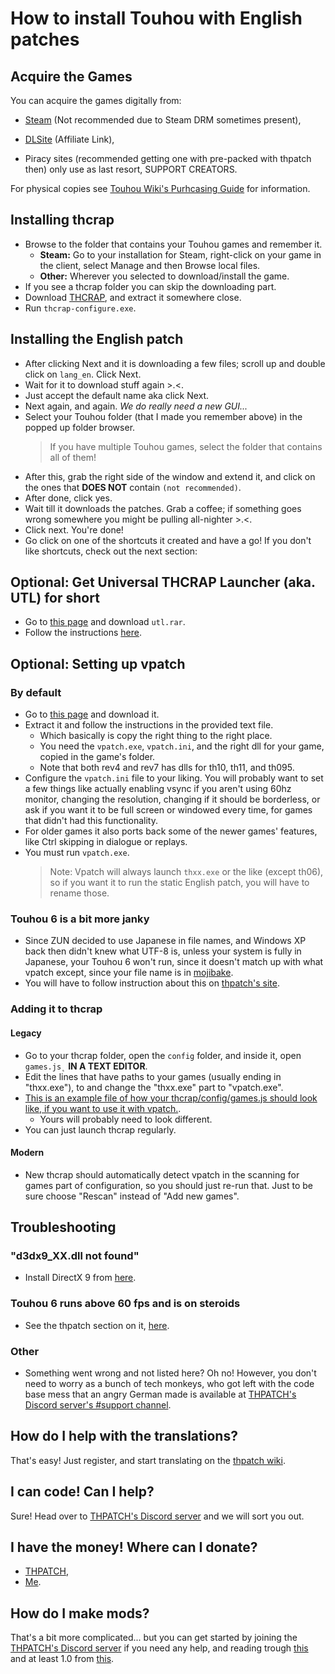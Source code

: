 # How to install Touhou with English patches
## Acquire the Games
You can acquire the games digitally from:
 * [Steam](https://store.steampowered.com/search/?developer=%E4%B8%8A%E6%B5%B7%E3%82%A2%E3%83%AA%E3%82%B9%E5%B9%BB%E6%A8%82%E5%9B%A3) (Not recommended due to Steam DRM sometimes present),
 * [DLSite](https://www.dlsite.com/home/dlaf/=/aid/tudi20/url/https%3A%2F%2Fwww.dlsite.com%2Feng%2Fcircle%2Fprofile%2F%3D%2Fmaker_id%2FRG46179.html%2F%3Futm_medium%3Daffiliate%26utm_campaign%3Dbnlink%26utm_content%3Dtext) (Affiliate Link),

 * Piracy sites (recommended getting one with pre-packed with thpatch then) only use as last resort, SUPPORT CREATORS.
 
For physical copies see [Touhou Wiki's Purhcasing Guide](https://en.touhouwiki.net/wiki/Purchasing_Guide) for information.
 
## Installing thcrap
 * Browse to the folder that contains your Touhou games and remember it.
   * **Steam:** Go to your installation for Steam, right-click on your game in the client, select Manage and then Browse local files.
   * **Other:** Wherever you selected to download/install the game.
 * If you see a thcrap folder you can skip the downloading part.
 * Download [THCRAP](https://www.thpatch.net/wiki/Touhou_Patch_Center:Download), and extract it somewhere close.
 * Run `thcrap-configure.exe`.
 
## Installing the English patch
 * After clicking Next and it is downloading a few files; scroll up and double click on `lang_en`. Click Next.
 * Wait for it to download stuff again >.<.
 * Just accept the default name aka click Next.
 * Next again, and again. _We do really need a new GUI..._
 * Select your Touhou folder (that I made you remember above) in the popped up folder browser.
   >If you have multiple Touhou games, select the folder that contains all of them!
 * After this, grab the right side of the window and extend it, and click on the ones that **DOES NOT** contain `(not recommended)`.
 * After done, click yes.
 * Wait till it downloads the patches. Grab a coffee; if something goes wrong somewhere you might be pulling all-nighter >.<.
 * Click next. You're done!
 * Go click on one of the shortcuts it created and have a go! If you don't like shortcuts, check out the next section:
 
## Optional: Get Universal THCRAP Launcher (aka. UTL) for short
 * Go to [this page](https://github.com/thpatch/Universal-THCRAP-Launcher/releases) and download `utl.rar`.
 * Follow the instructions [here](https://github.com/thpatch/Universal-THCRAP-Launcher#installation).
 
## Optional: Setting up vpatch

### By default
 * Go to [this page](https://www.mediafire.com/file/zxdhr7rdpzrlnmt/VsyncPatch.zip/file) and download it.
 * Extract it and follow the instructions in the provided text file.
   * Which basically is copy the right thing to the right place.
   * You need the `vpatch.exe`, `vpatch.ini`, and the right dll for your game, copied in the game's folder.
   * Note that both rev4 and rev7 has dlls for th10, th11, and th095.
 * Configure the `vpatch.ini` file to your liking. You will probably want to set a few things like actually enabling vsync if you aren't using 60hz monitor, changing the resolution, changing if it should be borderless, or ask if you want it to be full screen or windowed every time, for games that didn't had this functionality.
 * For older games it also ports back some of the newer games' features, like Ctrl skipping in dialogue or replays.
 * You must run `vpatch.exe`.
   >Note: Vpatch will always launch `thxx.exe` or the like (except th06), so if you want it to run the static English patch, you will have to rename those.
  
### Touhou 6 is a bit more janky
 * Since ZUN decided to use Japanese in file names, and Windows XP back then didn't knew what UTF-8 is, unless your system is fully in Japanese, your Touhou 6 won't run, since it doesn't match up with what vpatch except, since your file name is in [mojibake](https://en.wikipedia.org/wiki/Mojibake).
 * You will have to follow instruction about this on [thpatch's site](https://www.thpatch.net/wiki/Touhou_Patch_Center:Download#HALP.21_My_Embodiment_of_Scarlet_Devil_runs_like_a_Tengu_jet_fighter_on_steroids.21.21).
 
### Adding it to thcrap

#### Legacy
 * Go to your thcrap folder, open the `config` folder, and inside it, open `games.js˛` **IN A TEXT EDITOR**.
 * Edit the lines that have paths to your games (usually ending in "thxx.exe"), to and change the "thxx.exe" part to "vpatch.exe".
 * [This is an example file of how your thcrap/config/games.js should look like, if you want to use it with vpatch.](https://gist.github.com/Tudi20/029f63dbc85a838d97ad0fb973956266).
   * Yours will probably need to look different.
 * You can just launch thcrap regularly.
 
#### Modern
 * New thcrap should automatically detect vpatch in the scanning for games part of configuration, so you should just re-run that. Just to be sure choose "Rescan" instead of "Add new games".
 
## Troubleshooting

### "d3dx9_XX.dll not found"
 * Install DirectX 9 from [here](https://www.microsoft.com/en-us/download/details.aspx?id=35).
   
### Touhou 6 runs above 60 fps and is on steroids
 * See the thpatch section on it, [here](https://www.thpatch.net/wiki/Touhou_Patch_Center:Download#HALP.21_My_Embodiment_of_Scarlet_Devil_runs_like_a_Tengu_jet_fighter_on_steroids.21.21).

### Other
 * Something went wrong and not listed here? Oh no! However, you don't need to worry as a bunch of tech monkeys, who got left with the code base mess that an angry German made is available at [THPATCH's Discord server's #support channel](https://discord.thpatch.net/).

## How do I help with the translations?
 That's easy! Just register, and start translating on the [thpatch wiki](https://thpatch.net).
 
## I can code! Can I help?
 Sure! Head over to [THPATCH's Discord server](https://discord.thpatch.net/) and we will sort you out.
 
## I have the money! Where can I donate?
 * [THPATCH](https://opencollective.com/thpatch/),
 * [Me](https://ko-fi.com/tudi20).
 
## How do I make mods?
 That's a bit more complicated... but you can get started by joining the [THPATCH's Discord server](https://discord.thpatch.net/) if you need any help, and reading trough [this](https://gist.github.com/WindowDump/e007516524b7488eccf74a020b3c7977) and at least 1.0 from [this](https://priw8.github.io/#b=ecl-tutorial/&p=1).
